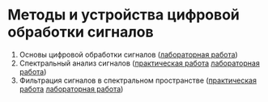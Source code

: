# Методы и устройства цифровой обработки сигналов

1. Основы цифровой обработки сигналов ([лабораторная работа](<1sem/labi/lab1>))
2. Спектральный анализ сигналов ([практическая работа](<1sem/practika/prac2>) [лабораторная работа](<1sem/labi/lab2>))
3. Фильтрация сигналов в спектральном пространстве ([практическая работа](<1sem/practika/prac3>) [лабораторная работа](<1sem/labi/lab3>))
